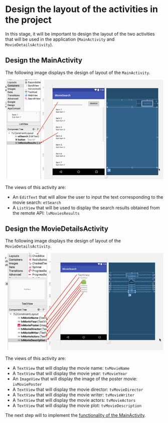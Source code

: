 # Design the layout of the activities in the project
In this stage, it will be important to design the layout of the two activities that will be used in the application (`MainActivity` and `MovieDetailsActivity`).

## Design the MainActivity
The following image displays the design of layout of the `MainActivity`.

![MainActivity layout](https://github.com/pontocom/MovieSearch/blob/master/docs/images/Voila_Capture%202017-04-08_03-04-09_PM.png)

The views of this activity are:
* An `EditText` that will allow the user to input the text corresponding to the movie search: `etSearch`
* A `ListView` that will be used to display the search results obtained from the remote API: `lvMoviesResults`

## Design the MovieDetailsActivity
The following image displays the design of layout of the `MovieDetailsActivity`.

![MovieDetailsActivity layout](https://github.com/pontocom/MovieSearch/blob/master/docs/images/Voila_Capture%202017-04-08_03-18-40_PM.png)

The views of this activity are:
* A `TextView` that will display the movie name: `tvMovieName`
* A `TextView` that will display the movie year: `tvMovieYear`
* An `ImageView` that will display the image of the poster movie: `ivMoviePoster`
* A `TextView` that will display the movie director: `tvMovieDirector`
* A `TextView` that will display the movie writer: `tvMovieWriter`
* A `TextView` that will display the movie actors: `tvMovieActors`
* A `TextView` that will display the movie plot: `tvMovieDescription`

The next step will to implement the [functionality of the MainActivity](https://github.com/pontocom/MovieSearch/blob/master/docs/ImplementMainActivity.md).
